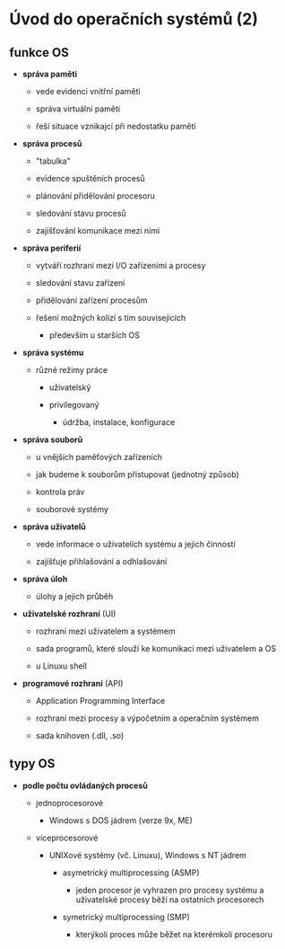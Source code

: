 # Úvod do operačních systémů (2)

## funkce OS

- **správa paměti**
  
  - vede evidenci vnitřní paměti
  
  - správa virtuální paměti
  
  - řeší situace vznikajcí při nedostatku paměti

- **správa procesů**
  
  - "tabulka"
  
  - evidence spuštěních procesů
  
  - plánování přidělování procesoru
  
  - sledování stavu procesů
  
  - zajišťování komunikace mezi nimi

- **správa periferií**
  
  - vytváří rozhraní mezi I/O zařízeními a procesy
  
  - sledování stavu zařízení
  
  - přidělování zařízení procesům
  
  - řešení možných kolizí s tím souvisejících
    
    - především u starších OS

- **správa systému**
  
  - různé režimy práce
    
    - uživatelský
    
    - privilegovaný
      
      - údržba, instalace, konfigurace

- **správa souborů**
  
  - u vnějších paměťových zařízeních
  
  - jak budeme k souborům přistupovat (jednotný způsob)
  
  - kontrola práv
  
  - souborové systémy

- **správa uživatelů**
  
  - vede informace o uživatelích systému a jejich činnosti
  
  - zajíšťuje přihlašování a odhlašování

- **správa úloh**
  
  - úlohy a jejich průběh

- **uživatelské rozhraní** (UI)
  
  - rozhraní mezi uživatelem a systémem
  
  - sada programů, které slouží ke komunikaci mezi uživatelem a OS
  
  - u Linuxu shell

- **programové rozhraní** (API)
  
  - Application Programming Interface
  
  - rozhraní mezi procesy a výpočetním a operačním systémem
  
  - sada knihoven (.dll, .so)

## typy OS

- **podle počtu ovládaných procesů**
  
  - jednoprocesorové
    
    - Windows s DOS jádrem (verze 9x, ME)
  
  - víceprocesorové
    
    - UNIXové systémy (vč. Linuxu), Windows s NT jádrem
      
      - asymetrický multiprocessing (ASMP)
        
        - jeden procesor je vyhrazen pro procesy systému a uživatelské procesy běží na ostatních procesorech
      
      - symetrický multiprocessing (SMP)
        
        - kterýkoli proces může běžet na kterémkoli procesoru
